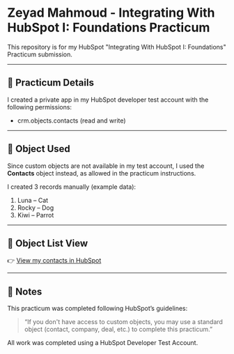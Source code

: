 # Zeyad Mahmoud - Integrating With HubSpot I: Foundations Practicum

This repository is for my HubSpot "Integrating With HubSpot I: Foundations" Practicum submission.

---

## 🧠 Practicum Details

I created a private app in my HubSpot developer test account with the following permissions:

- crm.objects.contacts (read and write)

---

## 🧩 Object Used

Since custom objects are not available in my test account, I used the **Contacts** object instead, as allowed in the practicum instructions.

I created 3 records manually (example data):
1. Luna – Cat
2. Rocky – Dog
3. Kiwi – Parrot

---

## 🔗 Object List View

👉 [View my contacts in HubSpot](https://app-eu1.hubspot.com/contacts/147148041/objects/0-1/views/all/board)

---

## 📌 Notes

This practicum was completed following HubSpot’s guidelines:
> “If you don't have access to custom objects, you may use a standard object (contact, company, deal, etc.) to complete this practicum.”

All work was completed using a HubSpot Developer Test Account.
